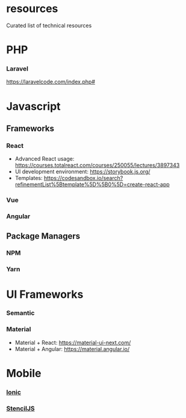 # resources
Curated list of technical resources


# PHP
### Laravel
https://laravelcode.com/index.php#

# Javascript 
## Frameworks
### React
* Advanced React usage: https://courses.totalreact.com/courses/250055/lectures/3897343
* UI development environment: https://storybook.js.org/
* Templates: https://codesandbox.io/search?refinementList%5Btemplate%5D%5B0%5D=create-react-app
### Vue
### Angular 
## Package Managers
### NPM
### Yarn
# UI Frameworks
### Semantic
### Material
* Material + React: https://material-ui-next.com/
* Material + Angular: https://material.angular.io/

# Mobile
### [Ionic](https://ionicframework.com/)
### [StencilJS](https://stenciljs.com)
